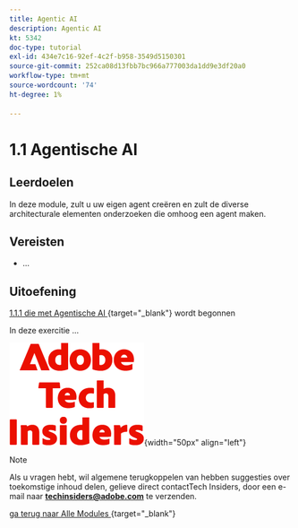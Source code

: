 ```yaml
---
title: Agentic AI
description: Agentic AI
kt: 5342
doc-type: tutorial
exl-id: 434e7c16-92ef-4c2f-b958-3549d5150301
source-git-commit: 252ca08d13fbb7bc966a777003da1dd9e3df20a0
workflow-type: tm+mt
source-wordcount: '74'
ht-degree: 1%

---
```


# 1.1 Agentische AI

## Leerdoelen

In deze module, zult u uw eigen agent creëren en zult de diverse architecturale elementen onderzoeken die omhoog een agent maken.

## Vereisten

- ...

## Uitoefening

[ 1.1.1 die met Agentische AI ](./ex1.md){target="_blank"} wordt begonnen

In deze exercitie ...

![ Indexen van de Tech ](./../../../assets/images/techinsiders.png){width="50px" align="left"}

>[!NOTE]
>
>Als u vragen hebt, wil algemene terugkoppelen van hebben suggesties over toekomstige inhoud delen, gelieve direct contactTech Insiders, door een e-mail naar **techinsiders@adobe.com** te verzenden.

[ ga terug naar Alle Modules ](../../../overview.md){target="_blank"}
